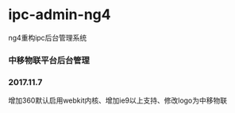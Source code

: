 # ipc-admin-ng4
ng4重构ipc后台管理系统

### 中移物联平台后台管理

### 2017.11.7
增加360默认启用webkit内核、增加ie9以上支持、修改logo为中移物联